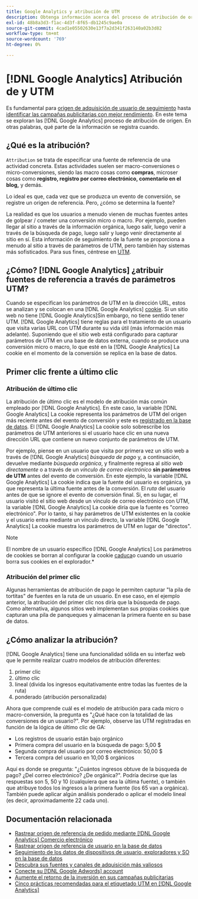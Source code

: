```yaml
---
title: Google Analytics y atribución de UTM
description: Obtenga información acerca del proceso de atribución de origen de Google Analytics.
exl-id: 48b8a3d3-f1ac-4d3f-8f65-db1245c9ae0a
source-git-commit: 4cad1e05502630e13f7a2d341f263140a02b3d82
workflow-type: tm+mt
source-wordcount: '769'
ht-degree: 0%

---
```


# [!DNL Google Analytics] Atribución de y UTM

Es fundamental para [origen de adquisición de usuario de seguimiento](../../data-analyst/analysis/google-track-user-acq.md) hasta [identificar las campañas publicitarias con mejor rendimiento](../../data-analyst/analysis/most-value-source-channel.md). En este tema se exploran las [!DNL Google Analytics] proceso de atribución de origen. En otras palabras, qué parte de la información se registra cuando.

## ¿Qué es la atribución?

`Attribution` se trata de especificar una fuente de referencia de una actividad concreta. Estas actividades suelen ser macro-conversiones o micro-conversiones, siendo las macro cosas como **compras**, microser cosas como **registro, registro por correo electrónico, comentario en el blog,** y demás.

Lo ideal es que, cada vez que se produzca un evento de conversión, se registre un origen de referencia. Pero, ¿cómo se determina la fuente?

La realidad es que los usuarios a menudo vienen de muchas fuentes antes de golpear / cometer una conversión micro o macro. Por ejemplo, pueden llegar al sitio a través de la información orgánica, luego salir, luego venir a través de la búsqueda de pago, luego salir y luego venir directamente al sitio en sí. Esta información de seguimiento de la fuente se proporciona a menudo al sitio a través de parámetros de UTM, pero también hay sistemas más sofisticados. Para sus fines, céntrese en [UTM](https://support.google.com/analytics/answer/1033867?hl=en&amp;ref_topic=1032998).

## ¿Cómo? [!DNL Google Analytics] ¿atribuir fuentes de referencia a través de parámetros UTM?

Cuando se especifican los parámetros de UTM en la dirección URL, estos se analizan y se colocan en una [!DNL Google Analytics] [cookie](https://en.wikipedia.org/wiki/HTTP_cookie). Si un sitio web no tiene [!DNL Google Analytics]Sin embargo, no tiene sentido tener UTM. [!DNL Google Analytics] tiene reglas para el tratamiento de un usuario que visita varias URL con UTM durante su vida útil (más información más adelante). Suponiendo que el sitio web está configurado para capturar parámetros de UTM en una base de datos externa, cuando se produce una conversión micro o macro, lo que esté en la [!DNL Google Analytics] La cookie en el momento de la conversión se replica en la base de datos.

## Primer clic frente a último clic

### Atribución de último clic

La atribución de último clic es el modelo de atribución más común empleado por [!DNL Google Analytics]. En este caso, la variable [!DNL Google Analytics] La cookie representa los parámetros de UTM del origen más reciente antes del evento de conversión y este es [registrado en la base de datos](../../data-analyst/analysis/google-track-user-acq.md). El [!DNL Google Analytics] La cookie solo sobrescribe los parámetros de UTM anteriores si el usuario hace clic en una nueva dirección URL que contiene un nuevo conjunto de parámetros de UTM.

Por ejemplo, piense en un usuario que visita por primera vez un sitio web a través de [!DNL Google Analytics] *búsqueda de pago* y, a continuación, devuelve mediante *búsqueda orgánica*, y finalmente regresa al *sitio web directamente* o a través de un *vínculo de correo electrónico* **sin parámetros de UTM** antes del evento de conversión. En este ejemplo, la variable [!DNL Google Analytics] La cookie indica que la fuente del usuario es orgánica, ya que representa la última fuente antes de la conversión. El *ruta* del usuario antes de que se ignore el evento de conversión final. Si, en su lugar, el usuario visitó el sitio web desde un vínculo de correo electrónico con UTM, la variable [!DNL Google Analytics] La cookie diría que la fuente es &quot;correo electrónico&quot;. Por lo tanto, si hay parámetros de UTM existentes en la cookie y el usuario entra mediante un vínculo directo, la variable [!DNL Google Analytics] La cookie muestra los parámetros de UTM en lugar de &quot;directos&quot;.

>[!NOTE]
>
>El nombre de un usuario específico [!DNL Google Analytics] Los parámetros de cookies se borran al configurar la cookie [caduca](https://developers.google.com/analytics/devguides/collection/analyticsjs/cookie-usage)o cuando un usuario borra sus cookies en el explorador.*

### Atribución del primer clic

Algunas herramientas de atribución de pago le permiten capturar &quot;la pila de tortitas&quot; de fuentes en la ruta de un usuario. En ese caso, en el ejemplo anterior, la atribución del primer clic nos diría que la búsqueda de pago. Como alternativa, algunos sitios web implementan sus propias cookies que capturan una pila de panqueques y almacenan la primera fuente en su base de datos.

## ¿Cómo analizar la atribución?

[!DNL Google Analytics] tiene una funcionalidad sólida en su interfaz web que le permite realizar cuatro modelos de atribución diferentes:

1. primer clic
1. último clic
1. lineal (divida los ingresos equitativamente entre todas las fuentes de la ruta)
1. ponderado (atribución personalizada)

Ahora que comprende cuál es el modelo de atribución para cada micro o macro-conversión, la pregunta es &quot;¿Qué hace con la totalidad de las conversiones de un usuario?&quot;.  Por ejemplo, observe las UTM registradas en función de la lógica de último clic de GA:

* Los registros de usuario están bajo orgánico
* Primera compra del usuario en la búsqueda de pago: 5,00 $
* Segunda compra del usuario por correo electrónico: 50,00 $
* Tercera compra del usuario en 10,00 $ orgánicos

Aquí es donde se pregunta: &quot;¿Cuántos ingresos obtuve de la búsqueda de pago? ¿Del correo electrónico?  ¿De orgánica?&quot;. Podría decirse que las respuestas son 5, 50 y 10 (cualquiera que sea la última fuente), o también que atribuye todos los ingresos a la primera fuente (los 65 van a orgánica). También puede aplicar algún análisis ponderado o aplicar el modelo lineal (es decir, aproximadamente 22 cada uno).

## Documentación relacionada

* [Rastrear origen de referencia de pedido mediante [!DNL Google Analytics] Comercio electrónico](../importing-data/integrations/google-ecommerce.md)
* [Rastrear origen de referencia de usuario en la base de datos](../analysis/google-track-user-acq.md)
* [Seguimiento de los datos de dispositivos de usuario, exploradores y SO en la base de datos](../analysis/google-track-user-acq.md)
* [Descubra sus fuentes y canales de adquisición más valiosos](../analysis/most-value-source-channel.md)
* [Conecte su [!DNL Google Adwords] account](../importing-data/integrations/google-adwords.md)
* [Aumente el retorno de la inversión en sus campañas publicitarias](../analysis/roi-ad-camp.md)
* [Cinco prácticas recomendadas para el etiquetado UTM en [!DNL Google Analytics]](../../best-practices/utm-tagging-google.md)
